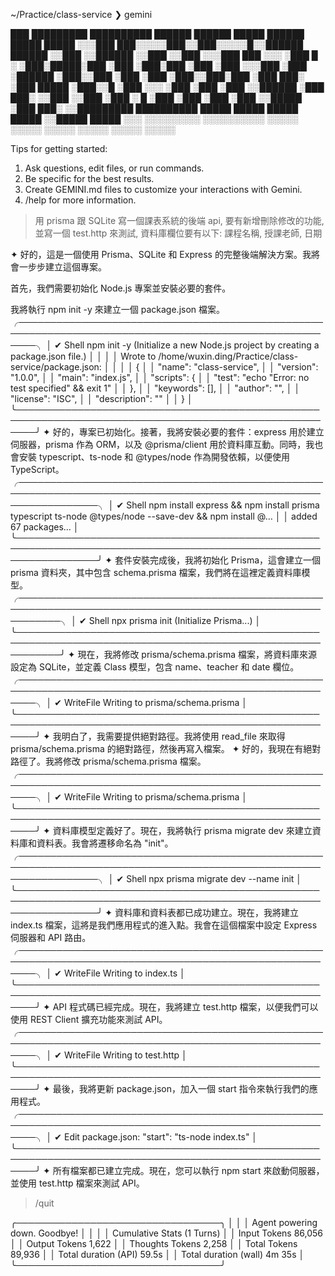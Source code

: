 ﻿~/Practice/class-service
❯ gemini

 ███            █████████  ██████████ ██████   ██████ █████ ██████   █████ █████
░░░███         ███░░░░░███░░███░░░░░█░░██████ ██████ ░░███ ░░██████ ░░███ ░░███
  ░░░███      ███     ░░░  ░███  █ ░  ░███░█████░███  ░███  ░███░███ ░███  ░███
    ░░░███   ░███          ░██████    ░███░░███ ░███  ░███  ░███░░███░███  ░███
     ███░    ░███    █████ ░███░░█    ░███ ░░░  ░███  ░███  ░███ ░░██████  ░███
   ███░      ░░███  ░░███  ░███ ░   █ ░███      ░███  ░███  ░███  ░░█████  ░███
 ███░         ░░█████████  ██████████ █████     █████ █████ █████  ░░█████ █████
░░░            ░░░░░░░░░  ░░░░░░░░░░ ░░░░░     ░░░░░ ░░░░░ ░░░░░    ░░░░░ ░░░░░


Tips for getting started:
1. Ask questions, edit files, or run commands.
2. Be specific for the best results.
3. Create GEMINI.md files to customize your interactions with Gemini.
4. /help for more information.


> 用 prisma 跟 SQLite 寫一個課表系統的後端 api, 要有新增刪除修改的功能, 並寫一個 test.http 來測試,
  資料庫欄位要有以下: 課程名稱, 授課老師, 日期

✦ 好的，這是一個使用 Prisma、SQLite 和 Express 的完整後端解決方案。我將會一步步建立這個專案。

  首先，我們需要初始化 Node.js 專案並安裝必要的套件。

  我將執行 npm init -y 來建立一個 package.json 檔案。
 ╭───────────────────────────────────────────────────────────────────────────────────────────────────────╮
 │ ✔  Shell npm init -y (Initialize a new Node.js project by creating a package.json file.)              │
 │                                                                                                       │
 │    Wrote to /home/wuxin.ding/Practice/class-service/package.json:                                     │
 │                                                                                                       │
 │    {                                                                                                  │
 │      "name": "class-service",                                                                         │
 │      "version": "1.0.0",                                                                              │
 │      "main": "index.js",                                                                              │
 │      "scripts": {                                                                                     │
 │        "test": "echo \"Error: no test specified\" && exit 1"                                          │
 │      },                                                                                               │
 │      "keywords": [],                                                                                  │
 │      "author": "",                                                                                    │
 │      "license": "ISC",                                                                                │
 │      "description": ""                                                                                │
 │    }                                                                                                  │
 ╰───────────────────────────────────────────────────────────────────────────────────────────────────────╯
✦ 好的，專案已初始化。接著，我將安裝必要的套件：express 用於建立伺服器，prisma 作為 ORM，以及 @prisma/client
  用於資料庫互動。同時，我也會安裝 typescript、ts-node 和 @types/node 作為開發依賴，以便使用 TypeScript。
 ╭─────────────────────────────────────────────────────────────────────────────────────────────────────────────────╮
 │ ✔  Shell npm install express && npm install prisma typescript ts-node @types/node --save-dev && npm install @…  │
 │    added 67 packages...                                                                                          │
 ╰─────────────────────────────────────────────────────────────────────────────────────────────────────────────────╯
✦ 套件安裝完成後，我將初始化 Prisma，這會建立一個 prisma 資料夾，其中包含 schema.prisma
  檔案，我們將在這裡定義資料庫模型。
 ╭───────────────────────────────────────────────────────────────────────────────────────────────────────────╮
 │ ✔  Shell npx prisma init (Initialize Prisma...)                                                          │
 ╰───────────────────────────────────────────────────────────────────────────────────────────────────────────╯
✦ 現在，我將修改 prisma/schema.prisma 檔案，將資料庫來源設定為 SQLite，並定義 Class 模型，包含 name、teacher 和
  date 欄位。
 ╭───────────────────────────────────────────────────────────────────────────────────────────────────────╮
 │ ✔  WriteFile Writing to prisma/schema.prisma                                                          │
 ╰───────────────────────────────────────────────────────────────────────────────────────────────────────╯
✦ 我明白了，我需要提供絕對路徑。我將使用 read_file 來取得 prisma/schema.prisma 的絕對路徑，然後再寫入檔案。
✦ 好的，我現在有絕對路徑了。我將修改 prisma/schema.prisma 檔案。
╭───────────────────────────────────────────────────────────────────────────────────────────────────────╮
│ ✔  WriteFile Writing to prisma/schema.prisma                                                          │
╰───────────────────────────────────────────────────────────────────────────────────────────────────────╯
✦ 資料庫模型定義好了。現在，我將執行 prisma migrate dev 來建立資料庫和資料表。我會將遷移命名為 "init"。
╭─────────────────────────────────────────────────────────────────────────────────────────────────────────────────╮
│ ✔  Shell npx prisma migrate dev --name init                                                                  │
╰─────────────────────────────────────────────────────────────────────────────────────────────────────────────────╯
✦ 資料庫和資料表都已成功建立。現在，我將建立 index.ts 檔案，這將是我們應用程式的進入點。我會在這個檔案中設定
  Express 伺服器和 API 路由。
╭───────────────────────────────────────────────────────────────────────────────────────────────────────╮
│ ✔  WriteFile Writing to index.ts                                                                      │
╰───────────────────────────────────────────────────────────────────────────────────────────────────────╯
✦ API 程式碼已經完成。現在，我將建立 test.http 檔案，以便我們可以使用 REST Client 擴充功能來測試 API。
╭───────────────────────────────────────────────────────────────────────────────────────────────────────╮
│ ✔  WriteFile Writing to test.http                                                                     │
╰───────────────────────────────────────────────────────────────────────────────────────────────────────╯
✦ 最後，我將更新 package.json，加入一個 start 指令來執行我們的應用程式。
╭───────────────────────────────────────────────────────────────────────────────────────────────────────╮
│ ✔  Edit package.json: "start": "ts-node index.ts"                                                      │
╰───────────────────────────────────────────────────────────────────────────────────────────────────────╯
✦ 所有檔案都已建立完成。現在，您可以執行 npm start 來啟動伺服器，並使用 test.http 檔案來測試 API。

> /quit

╭─────────────────────────────────╮
│                                 │
│  Agent powering down. Goodbye!  │
│                                 │
│  Cumulative Stats (1 Turns)     │
│  Input Tokens           86,056  │
│  Output Tokens           1,622  │
│  Thoughts Tokens         2,258  │
│  Total Tokens           89,936  │
│  Total duration (API)    59.5s  │
│  Total duration (wall)  4m 35s  │
╰─────────────────────────────────╯
